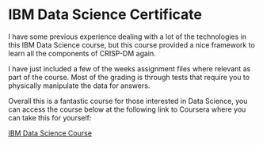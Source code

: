 # IBM Data Science Certificate

I have some previous experience dealing with a lot of the technologies in this IBM Data Science course, but this course provided a nice framework to learn all the components of CRISP-DM again. 

I have just included a few of the weeks assignment files where relevant as part of the course. Most of the grading is through tests that require you to physically manipulate the data for answers. 

Overall this is a fantastic course for those interested in Data Science, you can access the course below at the following link to Coursera where you can take this for yourself: 

[IBM Data Science Course](https://www.coursera.org/professional-certificates/ibm-data-science)

